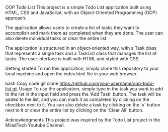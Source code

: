 OOP Todo List
This project is a simple Todo List application built using HTML, CSS and JavaScript, with an Object-Oriented Programming (OOP) approach.

The application allows users to create a list of tasks they want to accomplish and mark them as completed when they are done. The user can also delete individual tasks or clear the entire list.

The application is structured in an object-oriented way, with a Task class that represents a single task and a TaskList class that manages the list of tasks. The user interface is built with HTML and styled with CSS.

Getting started
To run this application, simply clone this repository to your local machine and open the index.html file in your web browser.

bash
Copy code
git clone https://github.com/your-username/oop-todo-list.git
Usage
To use the application, simply type in the task you want to add to the list in the input field and press the 'Add Task' button. The task will be added to the list, and you can mark it as completed by clicking on the checkbox next to it. You can also delete a task by clicking on the 'x' button next to it or clear the entire list by clicking on the 'Clear All' button.



Acknowledgments
This project was inspired by the Todo List project in the MiladTech Youtube Channel.